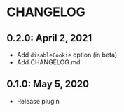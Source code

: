 # CHANGELOG

## 0.2.0: April 2, 2021

* Add `disableCookie` option (in beta)
* Add CHANGELOG.md

## 0.1.0: May 5, 2020

* Release plugin
